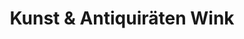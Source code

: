 ---
title: "Kunst & Antiquiräten Wink"
url: /neunkirchen-seelscheid/kunst-und-antiquiraeten-wink/
shop: Antiquitäten
---